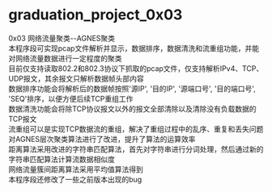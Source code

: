 # graduation_project_0x03
0x03  网络流量聚类--AGNES聚类  
本程序段可实现pcap文件解析并显示，数据排序，数据清洗和流重组功能，并能对网络流量数据进行一定程度的聚类  
目前仅支持读取802.2和802.3协议下抓取的pcap文件，仅支持解析IPv4、TCP、UDP报文，其余报文只解析数据帧头部内容  
数据排序功能会将解析后的数据帧按照'源IP', '目的IP', '源端口号', '目的端口号', 'SEQ'排序，以便方便后续TCP重组工作  
数据清洗功能会将除TCP协议报文以外的报文全部清除以及清除没有负载数据的TCP报文  
流重组可以是实现TCP数据流的重组，解决了重组过程中的乱序、重复和丢失问题  
对AGNES层次聚类算法进行了改进，提升了算法的运算效率  
距离算法采用改进的字符串匹配算法，首先对字符串进行分词处理，然后通过新的字符串匹配算法计算流数据相似度  
网络流量簇间距离算法采用平均值算法得到  
本程序段还修改了一些之前版本出现的bug

